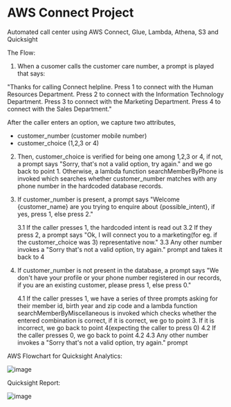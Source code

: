 # AWS Connect Project
Automated call center using AWS Connect, Glue, Lambda, Athena, S3 and Quicksight


The Flow:

1. When a cusomer calls the customer care number, a prompt is played that says:

"Thanks for calling Connect helpline.
Press 1 to connect with the Human Resources Department.
Press 2 to connect with the Information Technology Department.
Press 3 to connect with the Marketing Department.
Press 4 to connect with the Sales Department."

After the caller enters an option, we capture two attributes,
- customer_number (customer mobile number)
- customer_choice (1,2,3 or 4) 

2. Then, customer_choice is verified for being one among 1,2,3 or 4, if not, a prompt says "Sorry, that's not a valid option, try again." and we go back to point 1. Otherwise, a lambda function searchMemberByPhone is invoked which searches whether customer_number matches with any phone number in the hardcoded database records.

3. If customer_number is present, a prompt says "Welcome {customer_name} are you trying to enquire about {possible_intent}, if yes, press 1, else press 2." 

	3.1 If the caller presses 1, the hardcoded intent is read out 
	3.2 If they press 2, a prompt says "Ok, I will connect you to a marketing(for eg. if the customer_choice was 3) representative now."
	3.3 Any other number invokes a "Sorry that's not a valid option, try again." prompt and takes 	it back to 4

4. If customer_number is not present in the database, a prompt says "We don't have your profile or your phone number registered in our records, if you are an existing customer, please press 1, else press 0." 

	4.1 If the caller presses 1, we have a series of three prompts asking for their member id, birth year and zip code and a lambda function searchMemberByMiscellaneous is invoked which checks whether the entered combination is correct, if it is correct, we go to point 3. If it is 		incorrect, we go back to point 4(expecting the caller to press 0)
	4.2 If the caller presses 0, we go back to point 4.2
	4.3 Any other number invokes a "Sorry that's not a valid option, try again." prompt
  

AWS Flowchart for Quicksight Analytics:

![image](https://user-images.githubusercontent.com/62932933/219936837-e79e24b2-6870-4dbf-bc79-9c9a3055ee4b.png)

Quicksight Report:

![image](https://user-images.githubusercontent.com/62932933/219972278-7ea0108f-cd00-4cc7-96da-18a1c77c15bb.png)

